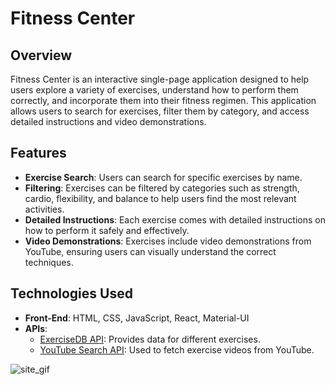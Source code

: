# Fitness Center

## Overview

Fitness Center is an interactive single-page application designed to help users explore a variety of exercises, understand how to perform them correctly, and incorporate them into their fitness regimen. This application allows users to search for exercises, filter them by category, and access detailed instructions and video demonstrations.

## Features

- **Exercise Search**: Users can search for specific exercises by name.
- **Filtering**: Exercises can be filtered by categories such as strength, cardio, flexibility, and balance to help users find the most relevant activities.
- **Detailed Instructions**: Each exercise comes with detailed instructions on how to perform it safely and effectively.
- **Video Demonstrations**: Exercises include video demonstrations from YouTube, ensuring users can visually understand the correct techniques.

## Technologies Used

- **Front-End**: HTML, CSS, JavaScript, React, Material-UI
- **APIs**:
  - [ExerciseDB API](https://rapidapi.com/justin-WFnsXH_t6/api/exercisedb): Provides data for different exercises.
  - [YouTube Search API](https://rapidapi.com/h0p3rwe/api/youtube-search-and-download): Used to fetch exercise videos from YouTube.


![site_gif](https://github.com/Ciobi0212/fitness-exercise-site/assets/147515963/16063e96-9b18-41c8-9252-553dd0b81537)

